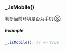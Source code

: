 ### _.isMobile()

判断当前环境是否为手机 [&#x24C8;](https://github.com/MuYunyun/diana/blob/master/src/browser/device/isMobile.ts "View in source")

##### Example
```js
_.isMobile(); // => true
```